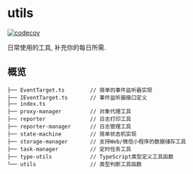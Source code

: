 # utils
 
[![codecov](https://codecov.io/gh/siaikin/utils/branch/main/graph/badge.svg?token=Q2J6U2PLGZ)](https://codecov.io/gh/siaikin/utils)

日常使用的工具, 补充你的每日所需.

## 概览

```text
├── EventTarget.ts        // 简单的事件监听器实现
├── IEventTarget.ts       // 事件监听器接口定义
├── index.ts
├── proxy-manager         // 对象代理工具
├── reporter              // 日志打印工具
├── reporter-manager      // 日志管理工具
├── state-machine         // 简单状态机实现
├── storage-manager       // 支持Web/微信小程序的数据储存工具
├── task-manager          // 定时任务工具
├── type-utils            // TypeScript类型定义工具函数
└── utils                 // 类型判断工具函数
```
